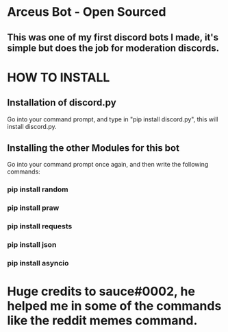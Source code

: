 # Arceus Bot - Open Sourced

## This was one of my first discord bots I made, it's simple but does the job for moderation discords.

# HOW TO INSTALL

## Installation of discord.py

Go into your command prompt, and type in "pip install discord.py", this will install discord.py.

## Installing the other Modules for this bot

Go into your command prompt once again, and then write the following commands:

### pip install random
### pip install praw
### pip install requests
### pip install json
### pip install asyncio

# Huge credits to sauce#0002, he helped me in some of the commands like the reddit memes command.
